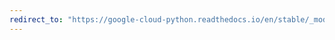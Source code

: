 ```yaml
---
redirect_to: "https://google-cloud-python.readthedocs.io/en/stable/_modules/google/cloud/datastore/helpers.html"
---
```

